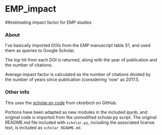 # EMP_impact
##estimating impact factor for EMP studies

### About

I've basically imported DOIs from the EMP manuscript table S1, and used them as queries to Google Scholar. 

The top hit from each DOI is returned, along with the year of publication and the number of citations.

Average impact factor is calculated as the number of citations divided by the number of years since
publication (considering 'now' as 2017.5. 

### Other info

This uses the [scholar.py code](https://github.com/ckreibich/scholar.py) from ckreibich on GitHub.

Portions have been adapted as new modules in the included ipynb, and original code is imported from the
unmodified scholar.py script. The original README.md file included with `scholar.py`, including the
associated license text, is included as `scholar_README.md`.  
